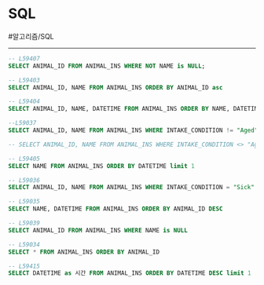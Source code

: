 # SQL
#알고리즘/SQL

---

```sql
-- L59407
SELECT ANIMAL_ID FROM ANIMAL_INS WHERE NOT NAME is NULL;
```

```sql
-- L59403
SELECT ANIMAL_ID, NAME FROM ANIMAL_INS ORDER BY ANIMAL_ID asc
```

```sql
-- L59404
SELECT ANIMAL_ID, NAME, DATETIME FROM ANIMAL_INS ORDER BY NAME, DATETIME DESC
```

```sql
--L59037
SELECT ANIMAL_ID, NAME FROM ANIMAL_INS WHERE INTAKE_CONDITION != "Aged"

-- SELECT ANIMAL_ID, NAME FROM ANIMAL_INS WHERE INTAKE_CONDITION <> "Aged"
```

```sql
-- L59405
SELECT NAME FROM ANIMAL_INS ORDER BY DATETIME limit 1
```

```sql
-- L59036
SELECT ANIMAL_ID, NAME FROM ANIMAL_INS WHERE INTAKE_CONDITION = "Sick"
```

```sql
-- L59035
SELECT NAME, DATETIME FROM ANIMAL_INS ORDER BY ANIMAL_ID DESC
```

```sql
-- L59039
SELECT ANIMAL_ID FROM ANIMAL_INS WHERE NAME is NULL
```

```sql
-- L59034
SELECT * FROM ANIMAL_INS ORDER BY ANIMAL_ID
```

```sql
-- L59415
SELECT DATETIME as 시간 FROM ANIMAL_INS ORDER BY DATETIME DESC limit 1
```
